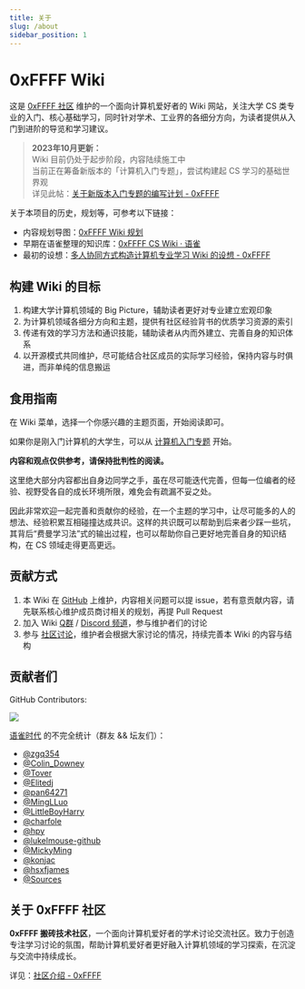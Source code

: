 ```yaml
---
title: 关于
slug: /about
sidebar_position: 1
---
```


# 0xFFFF Wiki
这是 [0xFFFF 社区](https://0xffff.one) 维护的一个面向计算机爱好者的 Wiki 网站，关注大学 CS 类专业的入门、核心基础学习，同时针对学术、工业界的各细分方向，为读者提供从入门到进阶的导览和学习建议。

> **2023年10月更新：**  
 Wiki 目前仍处于起步阶段，内容陆续施工中  
 当前正在筹备新版本的「计算机入门专题」，尝试构建起 CS 学习的基础世界观  
 详见此帖：[关于新版本入门专题的编写计划 - 0xFFFF](https://0xffff.one/d/1545-guan-yu-xin-ban-ben-ru-men-zhuan-ti)

关于本项目的历史，规划等，可参考以下链接：
* 内容规划导图：[0xFFFF Wiki 规划](https://en1c09120h.feishu.cn/mindnotes/bmncnHJIVQftkHaJ06MMJOPUhBh)
* 早期在语雀整理的知识库：[0xFFFF CS Wiki · 语雀](https://www.yuque.com/0xffff.one/cs-learning)
* 最初的设想：[多人协同方式构造计算机专业学习 Wiki 的设想 - 0xFFFF](https://0xffff.one/d/458-duo-ren-xie-tong-fang-shi-gou-zao)

## 构建 Wiki 的目标
1. 构建大学计算机领域的 Big Picture，辅助读者更好对专业建立宏观印象
2. 为计算机领域各细分方向和主题，提供有社区经验背书的优质学习资源的索引
3. 传递有效的学习方法和通识技能，辅助读者从内而外建立、完善自身的知识体系
4. 以开源模式共同维护，尽可能结合社区成员的实际学习经验，保持内容与时俱进，而非单纯的信息搬运

## 食用指南
在 Wiki 菜单，选择一个你感兴趣的主题页面，开始阅读即可。

如果你是刚入门计算机的大学生，可以从 [计算机入门专题](/getting-started/) 开始。

**内容和观点仅供参考，请保持批判性的阅读。**

这里绝大部分内容都出自身边同学之手，虽在尽可能迭代完善，但每一位编者的经验、视野受各自的成长环境所限，难免会有疏漏不妥之处。

因此非常欢迎一起完善和贡献你的经验，在一个主题的学习中，让尽可能多的人的想法、经验积累互相碰撞达成共识。这样的共识既可以帮助到后来者少踩一些坑，其背后“费曼学习法”式的输出过程，也可以帮助你自己更好地完善自身的知识结构，在 CS 领域走得更高更远。

## 贡献方式
1. 本 Wiki 在 [GitHub](https://github.com/0xffff-one/0xffff-wiki) 上维护，内容相关问题可以提 issue，若有意贡献内容，请先联系核心维护成员商讨相关的规划，再提 Pull Request
2. 加入 Wiki [Q群](https://jq.qq.com/?_wv=1027&k=bTziCVr0) / [Discord 频道](https://discord.gg/pjf6AdnyXE)，参与维护者们的讨论
3. 参与 [社区讨论](https://0xffff.one)，维护者会根据大家讨论的情况，持续完善本 Wiki 的内容与结构

## 贡献者们
GitHub Contributors:

<p>
  <a href="https://github.com/0xffff-one/0xffff-wiki/graphs/contributors">
    <img src="https://contrib.rocks/image?repo=0xffff-one/0xffff-wiki" />
  </a>
</p>

[语雀时代](https://www.yuque.com/0xffff.one/cs-learning) 的不完全统计（群友 && 坛友们）：
* [@zgq354](https://github.com/zgq354)
* [@Colin_Downey](https://github.com/ColinDowney)
* [@Tover](https://github.com/ToverPomelo)
* [@Elitedj](https://github.com/Elitedj)
* [@pan64271](https://github.com/pan64271)
* [@MingLLuo](https://github.com/minglluo)
* [@LittleBoyHarry](https://github.com/acodecow)
* [@charfole](https://github.com/charfole)
* [@hpy](https://0xffff.one/u/AEGG)
* [@lukelmouse-github](https://github.com/lukelmouse-github)
* [@MickyMing](https://github.com/5522MIKE)
* [@konjac](https://0xffff.one/u/konjac)
* [@hsxfjames](https://github.com/HasikSylphon)
* [@Sources](https://www.yuque.com/sources-mmjfk)

## 关于 0xFFFF 社区

**0xFFFF 搬砖技术社区**，一个面向计算机爱好者的学术讨论交流社区。致力于创造专注学习讨论的氛围，帮助计算机爱好者更好融入计算机领域的学习探索，在沉淀与交流中持续成长。

详见：[社区介绍 - 0xFFFF](https://0xffff.one/p/2-0xffff-intro)
